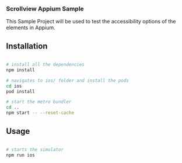 ### Scrollview Appium Sample

This Sample Project will be used to test the accessibility options of the elements in Appium.

## Installation

```bash

# install all the dependencies
npm install

# navigates to ios/ folder and install the pods
cd ios
pod install

# start the metro bundler
cd ..
npm start -- --reset-cache
```

## Usage

```bash

# starts the simulator
npm run ios
```
